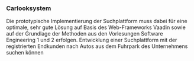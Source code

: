 ### Carlooksystem
Die prototypische Implementierung der Suchplattform muss dabei für eine optimale, sehr gute Lösung auf Basis des Web-Frameworks Vaadin sowie auf der
Grundlage der Methoden aus den Vorlesungen Software Engineering 1 und 2 erfolgen.
Entwicklung einer Suchplattform mit der registrierten Endkunden nach Autos aus
dem Fuhrpark des Unternehmens suchen können
